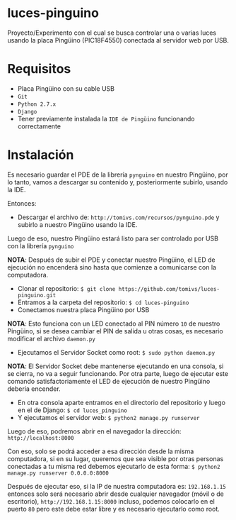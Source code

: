 luces-pinguino
==============
Proyecto/Experimento con el cual se busca controlar una o varias luces usando la placa Pingüino (PIC18F4550) conectada al servidor web por USB.

Requisitos
==========
* Placa Pingüino con su cable USB
* `Git`
* `Python 2.7.x`
* `Django`
* Tener previamente instalada la `IDE de Pingüino` funcionando correctamente

Instalación
===========
Es necesario guardar el PDE de la librería `pynguino` en nuestro Pingüino, por lo tanto, vamos a descargar su contenido y, posteriormente subirlo, usando la IDE.

Entonces:
* Descargar el archivo de: `http://tomivs.com/recursos/pynguino.pde` y subirlo a nuestro Pingüino usando la IDE.

Luego de eso, nuestro Pingüino estará listo para ser controlado por USB con la librería `pynguino`

**NOTA**: Después de subir el PDE y conectar nuestro Pingüino, el LED de ejecución no encenderá sino hasta que comienze a comunicarse con la computadora.


* Clonar el repositorio: `$ git clone https://github.com/tomivs/luces-pinguino.git`
* Entramos a la carpeta del repositorio: `$ cd luces-pinguino`
* Conectamos nuestra placa Pingüino por USB

**NOTA**: Esto funciona con un LED conectado al PIN número `10` de nuestro Pingüino, si se desea cambiar el PIN de salida u otras cosas, es necesario modificar el archivo `daemon.py`

* Ejecutamos el Servidor Socket como root: `$ sudo python daemon.py `

**NOTA**: El Servidor Socket debe mantenerse ejecutando en una consola, si se cierra, no va a seguir funcionando. Por otra parte, luego de ejecutar este comando satisfactoriamente el LED de ejecución de nuestro Pingüino debería encender.

* En otra consola aparte entramos en el directorio del repositorio y luego en el de Django: `$ cd luces_pinguino`
* Y ejecutamos el servidor web: `$ python2 manage.py runserver`

Luego de eso, podremos abrir en el navegador la dirección: `http://localhost:8000`

Con eso, solo se podrá acceder a esa dirección desde la misma computadora, si en su lugar, queremos que sea visible por otras personas conectadas a tu misma red debemos ejecutarlo de esta forma: `$ python2 manage.py runserver 0.0.0.0:8000`

Después de ejecutar eso, si la IP de nuestra computadora es: `192.168.1.15` entonces solo será necesario abrir desde cualquier navegador (móvil o de escritorio), `http://192.168.1.15:8000` incluso, podemos colocarlo en el puerto `80` pero este debe estar libre y es necesario ejecutarlo como root.
